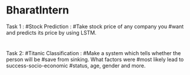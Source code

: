 # BharatIntern

Task 1 : 
        #Stock Prediction :
        #Take stock price of any company you
        #want and predicts its price by using LSTM.


#
#
Task 2:
        #Titanic Classification :
        #Make a system which tells whether the person will be
        #save from sinking. What factors were
        #most likely lead to success-socio-economic
        #status, age, gender and more.
